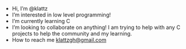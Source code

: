 - Hi, I’m @klattz
- I’m interested in low level programming!
- I’m currently learning C
- I’m looking to collaborate on anything! I am trying to help with any C projects to help the community and my learning.
- How to reach me klattzgh@gmail.com

<!---
klattz/klattz is a ✨ special ✨ repository because its `README.md` (this file) appears on your GitHub profile.
You can click the Preview link to take a look at your changes.
--->
